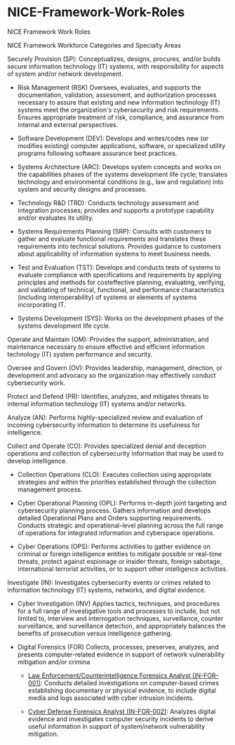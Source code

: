 # NICE-Framework-Work-Roles
NICE Framework Work Roles


NICE Framework Workforce Categories and Specialty Areas

Securely Provision (SP): Conceptualizes, designs, procures, and/or builds secure information technology (IT) systems, with responsibility for aspects of system and/or network development.

- Risk Management (RSK) Oversees, evaluates, and supports the documentation, validation, assessment, and authorization processes necessary to assure that existing and new information technology (IT) systems meet the organization's cybersecurity and risk requirements. Ensures appropriate treatment of risk, compliance, and assurance from internal and external perspectives.

- Software Development (DEV): Develops and writes/codes new (or modifies existing) computer applications, software, or specialized utility programs following software assurance best practices.

- Systems Architecture (ARC): Develops system concepts and works on the capabilities phases of the systems development life cycle; translates technology and environmental conditions (e.g., law and regulation) into system and security designs and processes.

- Technology R&D (TRD): Conducts technology assessment and integration processes; provides and supports a prototype capability and/or evaluates its utility.

- Systems Requirements Planning (SRP): Consults with customers to gather and evaluate functional requirements and translates these requirements into technical solutions. Provides guidance to customers about applicability of information systems to meet business needs.

- Test and Evaluation (TST): Develops and conducts tests of systems to evaluate compliance with specifications and requirements by applying principles and methods for costeffective planning, evaluating, verifying, and validating of technical, functional, and performance characteristics (including interoperability) of systems or elements of systems incorporating IT.

- Systems Development (SYS): Works on the development phases of the systems development life cycle.




Operate and Maintain (OM): Provides the support, administration, and maintenance necessary to ensure effective and efficient information technology (IT) system performance and security.

Oversee and Govern (OV): Provides leadership, management, direction, or development and advocacy so the organization may effectively conduct cybersecurity work.

Protect and Defend (PR): Identifies, analyzes, and mitigates threats to internal information technology (IT) systems and/or networks.

Analyze (AN): Performs highly-specialized review and evaluation of incoming cybersecurity information to determine its usefulness for intelligence.

Collect and Operate (CO): Provides specialized denial and deception operations and collection of cybersecurity information that may be used to develop intelligence.

- Collection Operations (CLO): Executes collection using appropriate strategies and within the priorities established through the collection management process. 

- Cyber Operational Planning (OPL): Performs in-depth joint targeting and cybersecurity planning process. Gathers information and develops detailed Operational Plans and Orders supporting requirements. Conducts strategic and operational-level planning across the full range of operations for integrated information and cyberspace operations.

- Cyber Operations (OPS): Performs activities to gather evidence on criminal or foreign intelligence entities to mitigate possible or real-time threats, protect against espionage or insider threats, foreign sabotage, international terrorist activities, or to support other intelligence activities.

Investigate (IN): Investigates cybersecurity events or crimes related to information technology (IT) systems, networks, and digital evidence.

- Cyber Investigation (INV) Applies tactics, techniques, and procedures for a full range of investigative tools and processes to include, but not limited to, interview and interrogation techniques, surveillance, counter surveillance, and surveillance detection, and appropriately balances the benefits of prosecution versus intelligence gathering.

- Digital Forensics (FOR) Collects, processes, preserves, analyzes, and presents computer-related evidence in support of network vulnerability mitigation and/or crimina

  - [Law Enforcement/Counterintelligence Forensics Analyst (IN-FOR-001)](https://github.com/cyberintelpro/NICE-Framework-Work-Roles/blob/master/Investigate%20-IN/Digital%20Forensics%20-FOR/Law%20Enforcement%20Counterintelligence%20Forensics%20Analyst.md): Conducts detailed investigations on computer-based crimes establishing documentary or physical evidence, to include digital media and logs associated with cyber intrusion incidents.

  - [Cyber Defense Forensics Analyst (IN-FOR-002)](https://github.com/cyberintelpro/NICE-Framework-Work-Roles/blob/master/Investigate%20-IN/Digital%20Forensics%20-FOR/Cyber%20Defense%20Forensics%20Analyst.md): Analyzes digital evidence and investigates computer security incidents to derive useful information in support of system/network vulnerability mitigation.
